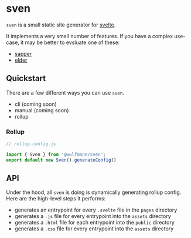 # sven

`sven` is a small static site generator for [svelte](https://svelte.dev/).

It implements a very small number of features. If you have a complex use-case, it may be better to evsluate one of these:

- [sapper](https://sapper.svelte.dev/)
- [elder](https://github.com/Elderjs/elderjs)

## Quickstart

There are a few different ways you can use `sven`.

- cli (coming soon)
- manual (coming soon)
- rollup

### Rollup

```typescript
// rollup.config.js

import { Sven } from '@wulfmann/sven';
export default new Sven().generateConfig()
```

## API

Under the hood, all `sven` is doing is dynamically generating rollup config. Here are the high-level steps it performs:

- generates an entrypoint for every `.svelte` file in the `pages` directory
- generates a `.js` file for every entrypoint into the `assets` directory
- generates a `.html` file for each entrypoint into the `public` directory
- generates a `.css` file for every entrypoint into the `assets` directory
